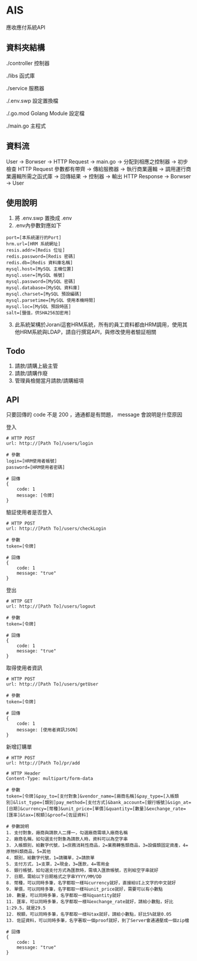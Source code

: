 # AIS
應收應付系統API

## 資料夾結構
./controller 控制器

./libs 函式庫

./service 服務器

./.env.swp 設定置換檔

./.go.mod Golang Module 設定檔

./main.go 主程式

## 資料流
User -> Borwser -> HTTP Request -> main.go -> 分配到相應之控制器 -> 初步檢查 HTTP Request 參數都有帶齊 -> 傳給服務器 -> 執行商業邏輯 -> 調用運行商業邏輯所需之函式庫 -> 回傳結果 -> 控制器 -> 輸出 HTTP Response -> Borwser -> User

## 使用說明
1. 將 .env.swp 置換成 .env
2. .env內參數對應如下
```
port=[本系統運行的Port]
hrm.url=[HRM 系統網址]
resis.addr=[Redis 位址]
redis.password=[Redis 密碼]
redis.db=[Redis 資料庫名稱]
mysql.host=[MySQL 主機位置]
mysql.user=[MySQL 帳號]
mysql.password=[MySQL 密碼]
mysql.database=[MySQL 資料庫]
mysql.charset=[MySQL 預設編碼]
mysql.parsetime=[MySQL 使用本機時間]
mysql.loc=[MySQL 預設時區]
salt=[鹽值，供SHA256加密用]
```
3. 此系統架構於Jorani這套HRM系統，所有的員工資料都由HRM調用，使用其他HRM系統與LDAP，請自行撰寫API，與修改使用者驗証相關

## Todo
1. 請款/請購上級主管
2. 請款/請購作廢
3. 管理員檢閱當月請款/請購細項

## API
只要回傳的 code 不是 200 ，通通都是有問題， message 會說明是什麼原因

登入
```
# HTTP POST
url: http://[Path To]/users/login

# 參數 
login=[HRM使用者帳號]
password=[HRM使用者密碼]

# 回傳 
{
    code: 1
    message: [令牌]
}
```

驗証使用者是否登入
```
# HTTP POST
url: http://[Path To]/users/checkLogin

# 參數
token=[令牌]

# 回傳
{
    code: 1
    message: "true"
}
```

登出
```
# HTTP GET
url: http://[Path To]/users/logout

# 參數
token=[令牌]

# 回傳
{
    code: 1
    message: "true"
}
```

取得使用者資訊
```
# HTTP POST
url: http://[Path To]/users/getUser

# 參數
token=[令牌]

# 回傳
{
    code: 1
    message: [使用者資訊JSON]
}
```

新增訂購單
```
# HTTP POST
url: http://[Path To]/pr/add

# HTTP Header
Content-Type: multipart/form-data

# 參數
token=[令牌]&pay_to=[支付對象]&vendor_name=[廠商名稱]&pay_type=[入帳類別]&list_type=[類別]pay_method=[支付方式]&bank_account=[銀行帳號]&sign_at=[日期]&currency=[幣種]&unit_price=[單價]&quantity=[數量]&exchange_rate=[匯率]&tax=[稅額]&proof=[佐証資料]

# 參數說明
1. 支付對象，廠商與請款人二擇一，勾選廠商需填入廠商名稱
2. 廠商名稱，如勾選支付對象為請款人時，資料可以為空字串
3. 入帳類別，給數字代號，1=庶務消耗性商品，2=業務轉售類商品，3=設備類固定資產，4=原物料類商品，5=其他
4. 類別，給數字代號，1=請購單，2=請款單
5. 支付方式，1=支票，2=現金，3=匯款，4=零用金
6. 銀行帳號，如勾選支付方式為匯款時，需填入匯款帳號，否則給空字串就好
7. 日期，需給以下日期格式之字串YYYY/MM/DD
8. 幣種，可以同時多筆，名字都取一樣叫currency就好，直接給UI上文字的中文就好
9. 單價，可以同時多筆，名字都取一樣叫unit_price就好，需要可以有小數點
10. 數量，可以同時多筆，名字都取一樣叫quantity就好
11. 匯率，可以同時多筆，名字都取一樣叫exchange_rate就好，請給小數點，好比1:29.5，就是29.5
12. 稅額，可以同時多筆，名字都取一樣叫tax就好，請給小數點，好比5%就是0.05
13. 佐証資料，可以同時多筆，名字著取一個proof就好，到了Server會通通壓成一個zip檔

# 回傳
{
    code: 1
    message: "true"
}
```